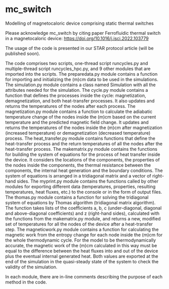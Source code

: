 # mc_switch
Modelling of magnetocaloric device comprising static thermal switches

Please acknowledge mc_switch by citing paper Ferrofluidic thermal switch in a magnetocaloric device: https://doi.org/10.1016/j.isci.2022.103779

The usage of the code is presented in our STAR protocol article (will be published soon).

The code comprises two scripts, one-thread script runcycles.py and multiple-thread script runcycles_hpc.py, and 9 other modules that are imported into the scripts.
The preparedata.py module contains a function for importing and initializing the (m)cm data to be used in the simulations.
The simulation.py module contains a class named Simulation with all the attributes needed for the simulation.
The cycle.py module contains a function that defines the processes inside the cycle: magnetization, demagnetization, and both heat-transfer processes. It also updates and returns the temperatures of the nodes after each process.
The magnetization.py module contains a function to calculate the adiabatic temperature change of the nodes inside the (m)cm based on the current temperature and the predicted magnetic field change. It updates and returns the temperatures of the nodes inside the (m)cm after magnetization (increased temperature) or demagnetization (decreased temperature) process.
The heat_transfer.py module contains functions that define the heat-transfer process and the return temperatures of all the nodes after the heat-transfer process.
The makematrix.py module contains the functions for building the system of equations for the process of heat transfer inside the device. It considers the locations of the components, the properties of the nodes inside the components, the thermal resistance between the components, the internal heat generation and the boundary conditions. The system of equations is arranged in a tridiagonal matrix and a vector of right-hand sides.
The myprint.py module contains the functions called by other modules for exporting different data (temperatures, properties, resulting temperatures, heat fluxes, etc.) to the console or in the form of output files.
The thomas.py module contains a function for solving the tridiagonal system of equations by Thomas algorithm (tridiagonal matrix algorithm). The function takes lists of the coefficients a, b, c (under-diagonal, diagonal and above-diagonal coefficients) and z (right-hand sides), calculated with the functions from the makematrix.py module, and returns a new, modified set of temperatures for all the nodes of the device after a heat-transfer step.
The magneticwork.py module contains a function for calculating the magnetic work from the entropy change for each node inside the (m)cm for the whole thermodynamic cycle. For the model to be thermodynamically accurate, the magnetic work of the (m)cm calculated in this way must be equal to the difference between the heat fluxes into and out of the device plus the eventual internal generated heat. Both values are exported at the end of the simulation in the quasi-steady state of the system to check the validity of the simulation.

In each module, there are in-line comments describing the purpose of each method in the code.

